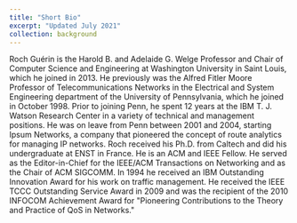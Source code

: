 ```yaml
---
title: "Short Bio"
excerpt: "Updated July 2021"
collection: background
---
```


Roch Guérin is the Harold B. and Adelaide G. Welge Professor and Chair of Computer Science and Engineering at Washington University in Saint Louis, which he joined in 2013.
He previously was the Alfred Fitler Moore Professor of Telecommunications Networks in the Electrical and System Engineering department of the University of Pennsylvania,
which he joined in October 1998.  Prior to joining Penn, he spent 12 years at the IBM T. J. Watson Research Center in a variety of technical and management positions.
He was on leave from Penn between 2001 and 2004, starting Ipsum Networks, a company that pioneered the concept of route analytics for managing IP networks.
Roch received his Ph.D. from Caltech and did his undergraduate at ENST in France.  He is an ACM and IEEE Fellow.
He served as the Editor-in-Chief for the IEEE/ACM Transactions on Networking and as the Chair of ACM SIGCOMM.
In 1994 he received an IBM Outstanding Innovation Award for his work on traffic management.
He received the IEEE TCCC Outstanding Service Award in 2009 and was the recipient of the
2010 INFOCOM Achievement Award for "Pioneering Contributions to the Theory and Practice of QoS in Networks."